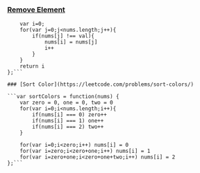 
### [Remove Element](https://leetcode.com/problems/remove-element/)

```var removeElement = function(nums, val) {
    var i=0;
    for(var j=0;j<nums.length;j++){
        if(nums[j] !== val){
            nums[i] = nums[j]
            i++
        }
    }
    return i
};```

### [Sort Color](https://leetcode.com/problems/sort-colors/)

```var sortColors = function(nums) {
    var zero = 0, one = 0, two = 0
    for(var i=0;i<nums.length;i++){
        if(nums[i] === 0) zero++
        if(nums[i] === 1) one++
        if(nums[i] === 2) two++
    }
    
    for(var i=0;i<zero;i++) nums[i] = 0
    for(var i=zero;i<zero+one;i++) nums[i] = 1
    for(var i=zero+one;i<zero+one+two;i++) nums[i] = 2
};```